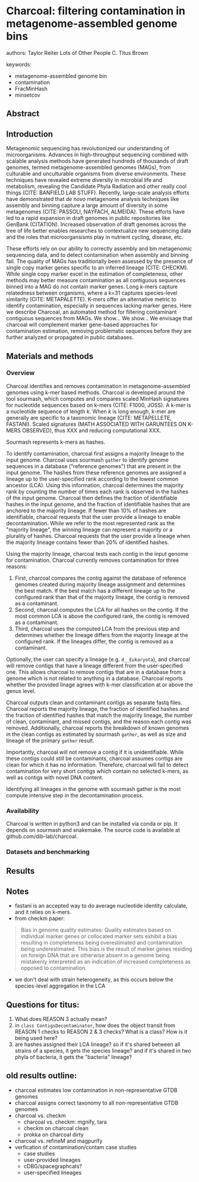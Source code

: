 # Charcoal: filtering contamination in metagenome-assembled genome bins
authors:
Taylor Reiter
Lots of Other People
C. Titus Brown

keywords:
  - metagenome-assembled genome bin
  - contamination
  - FracMinHash
  - minsetcov

## Abstract

## Introduction

Metagenomic sequencing has revolutionized our understanding of microorganisms. 
Advances in high-throughput sequencing combined with scalable analysis methods have generated hundreds of thousands of draft genomes, termed metagenome-assembled genomes (MAGs), from culturable and unculturable organisms from diverse environments.
These techniques have revealed extreme diversity in microbial life and metabolism, revealing the Candidate Phyla Radiation and other really cool things (CITE: BANFIELD LAB STUFF).
Recently, large-scale analysis efforts have demonstrated that *de novo* metagenome analysis techniques like assembly and binning capture a large amount of diversity in some metagenomes (CITE: PASSOLI, NAYFACH, ALMEIDA).
These efforts have led to a rapid expansion in draft genomes in public repositories like GenBank (CITATION).
Increased observation of draft genomes across the tree of life better enables researches to contextualize new sequencing data and the roles that microorgansisms play in nutrient cycling, disease, etc.

These efforts rely on our ability to correctly assembly and bin metagenomic sequencing data, and to detect contamination when assembly and binning fail. 
The quality of MAGs has traditionally been assessed by the presence of single copy marker genes specific to an inferred lineage (CITE: CHECKM).
While single copy marker excel in the estimation of completeness, other methods may better measure contamination as all contiguous sequences binned into a MAG do not contain marker genes. 
Long k-mers capture relatedness between organisms, where a k=31 captures species-level similarity (CITE: METAPALETTE).
K-mers offer an alternative metric to identify contamination, especially in sequences lacking marker genes. 
Here we describe Charcoal, an automated method for filtering contaminant contiguous sequences from MAGs. 
We show...
We show...
We envisage that charcoal will complement marker gene-based approaches for contamination estimation, removing problematic sequences before they are further analyzed or propagated in public databases. 

## Materials and methods

### Overview

Charcoal identifies and removes contamination in metagenome-assembled genomes using k-mer based methods.
Charcoal is developed around the tool sourmash, which computes and compares scaled MinHash signatures for nucleotide sequences based on k-mers (CITE: F1000, JOSS). 
A k-mer is a nucleotide sequence of length _k_. 
When _k_ is long enough, k-mer are generally are specific to a taxonomic lineage (CITE: METAPELLETE, FASTANI).
Scaled signatures (MATH ASSOCIATED WITH GARUNTEES ON K-MERS OBSERVED), thus XXX and reducing computational XXX. 

Sourmash represents k-mers as hashes. 

To identify contamination, charcoal first assigns a majority lineage to the input genome. 
Charcoal uses sourmash `gather` to identify genome sequences in a database ("reference genomes") that are present in the input genome.
The hashes from these reference genomes are assigned a lineage up to the user-specified rank according to the lowest common ancestor (LCA). 
Using this information, charcoal determines the majority rank by counting the number of times each rank is observed in the hashes of the input genome.
Charcoal then defines the fraction of identifiable hashes in the input genome, and the fraction of identifiable hashes that are anchored to the majority lineage. 
If fewer than 10% of hashes are identifiable, charcoal requests that the user provide a lineage to enable decontamination.
While we refer to the most represented rank as the "majority lineage", the winning lineage can represent a majority or a plurality of hashes. 
Charcoal requests that the user provide a lineage when the majority lineage contains fewer than 20% of identified hashes.

Using the majority lineage, charcoal tests each contig in the input genome for contamination. 
Charcoal currently removes contamination for three reasons:
1) First, charcoal compares the contig against the database of reference genomes created during majority lineage assignment and determines the best match.
If the best match has a different lineage up to the configured rank than that of the majority lineage, the contig is removed as a contaminant. 
2) Second, charcoal computes the LCA for all hashes on the contig.
If the most common LCA is above the configured rank, the contig is removed as a contaminant.
3) Third, charcoal uses the computed LCA from the previous step and determines whether the lineage differs from the majority lineage at the configured rank. If the lineages differ, the contig is removed as a contaminant. 

Optionally, the user can specify a lineage (e.g. `d__Eukaryota`), and charcoal will remove contigs that have a lineage different from the user-specified one.
This allows charcoal to remove contigs that are in a database from a genome which is not related to anything in a database.
Charcoal reports whether the provided linage agrees with k-mer classification at or above the genus level.

Charcoal outputs clean and contaminant contigs as separate fastq files.
Charcoal reports the majority lineage, the fraction of identified hashes and the fraction of identified hashes that match the majority lineage, the number of clean, contaminant, and missed contigs, and the reason each contig was removed.
Additionally, charcoal reports the breakdown of known genomes in the clean contigs as estimated by sourmash `gather`, as well as size and lineage of the primary `gather` result. 

Importantly, charcoal will not remove a contig if it is unidentifiable. 
While these contigs could still be contaminants, charcoal assumes contigs are clean for which it has no information. 
Therefore, charcoal will fail to detect contamination for very short contigs which contain no selected k-mers, as well as contigs with novel DNA content. 

Identifying all lineages in the genome with sourmash gather is the most compute intensive step in the decontamination process. 

### Availability

Charcoal is written in python3 and can be installed via conda or pip. 
It depends on sourmash and snakemake. 
The source code is available at github.com/dib-lab/charcoal.

### Datasets and benchmarking

## Results



## Notes

+ fastani is an accepted way to do average nucleotide identity calculate, and it relies on k-mers.
+ from checkm paper:
> Bias in genome quality estimates: Quality estimates based on individual marker genes or collocated marker sets exhibit a bias resulting in completeness being overestimated and contamination being underestimated. This bias is the result of marker genes residing on foreign DNA that are otherwise absent in a genome being mistakenly interpreted as an indication of increased completeness as opposed to contamination. 
+ we don't deal with strain heterogeneity, as this occurs below the species-level aggregation in the LCA

## Questions for titus:

1. What does REASON 3 actually mean?
2. in `class ContigsDecontaminator`, how does the object transit from REASON 1 checks to REASON 2 & 3 checks? What is a class? How is it being used here?
3. are hashes assigned their LCA lineage? so if it's shared between all strains of a species, it gets the species lineage? and if it's shared in two phyla of bacteria, it gets the "bacteria" lineage?

## old results outline:

+ charcoal estimates low contamination in non-representative GTDB genomes
+ charcoal assigns correct taxonomy to all non-representative GTDB genomes
+ charcoal vs. checkm
  + charcoal vs. checkm: mgnify, tara
  + checkm on charcoal clean
  + prokka on charcoal dirty
+ charcoal vs. refineM and magpurify
+ verfication of contamination/contam case studies
  + case studies
  + user-provided lineages
  + cDBG/spacegraphcats?
  + user-specified lineages
